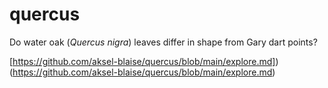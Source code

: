 # quercus
Do water oak (_Quercus nigra_) leaves differ in shape from Gary dart points?

[https://github.com/aksel-blaise/quercus/blob/main/explore.md])(https://github.com/aksel-blaise/quercus/blob/main/explore.md)
